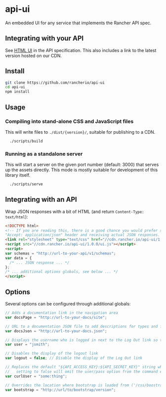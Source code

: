 api-ui
========

An embedded UI for any service that implements the Rancher API spec.

Integrating with your API
-------
See [HTML UI](https://github.com/rancherio/api-spec/blob/master/specification.md#html-ui) in the API specification.  This also includes a link to the latest version hosted on our CDN.

Install
--------
```bash
git clone https://github.com/rancherio/api-ui
cd api-ui
npm install
```

Usage
--------

### Compiling into stand-alone CSS and JavaScript files
This will write files to `./dist/{version}/`, suitable for publishing to a CDN.

```bash
  ./scripts/build
```

### Running as a standalone server
This will start a server on the given port number (default: 3000) that serves up the assets directly.
This mode is mostly suitable for development of this library itself.

```bash
  ./scripts/serve
```

Integrating with an API
--------
Wrap JSON responses with a bit of HTML (and return `Content-Type: text/html`):
```html
<!DOCTYPE html>
<!-- If you are reading this, there is a good chance you would prefer sending an
"Accept: application/json" header and receiving actual JSON responses. -->
<link rel="stylesheet" type="text/css" href="//cdn.rancher.io/api-ui/1.0.0/ui.css" />
<script src="//cdn.rancher.io/api-ui/1.0.0/ui.js"></script>
<script>
var schemas = "http://url-to-your-api/v1/schemas";
var data = {
  /* ... JSON response ... */
};
/* ... additional options globals, see below ... */
</script>
```

Options
------
Several options can be configured through additional globals:

```javascript
// Adds a documentation link in the navigation area
var docsPage = "http://url-to-your-docs/site";

// URL to a documentation JSON file to add descriptions for types and fields.
var docsJson = "http://url-to-your-docs.json";

// Displays the username who is logged in next to the Log Out link so the user knows who you think they are
var user = "jsmith";

// Disables the display of the logout link
var logout = false; // Disable the display of the Log Out link

// Replaces the default "${API_ACCESS_KEY}:${API_SECRET_KEY}" string when displaying cURL commands.
//   setting to false will omit the user/pass option from the command entirely.
var curlUser = "some:thing";

// Overrides the location where bootstrap is loaded from ('/css/boostrap.min.css' and '/js/bootstrap.min.js' will be appended to this)
var bootstrap = "http://url/to/bootstrap/version";
```

